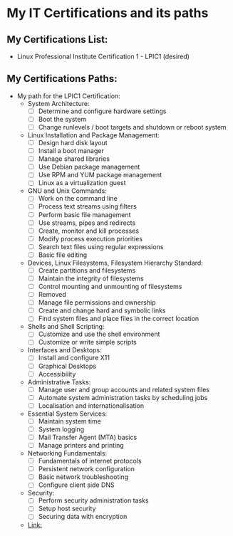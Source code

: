 # My IT Certifications and its paths


## My Certifications List:

 - Linux Professional Institute Certification 1 - LPIC1 (desired)



## My Certifications Paths:

 - My path for the LPIC1 Certification:
    - System Architecture:
        - [ ] Determine and configure hardware settings
        - [ ] Boot the system
        - [ ] Change runlevels / boot targets and shutdown or reboot system 
    - Linux Installation and Package Management:
        - [ ] Design hard disk layout
        - [ ] Install a boot manager
        - [ ] Manage shared libraries
        - [ ] Use Debian package management
        - [ ] Use RPM and YUM package management
        - [ ] Linux as a virtualization guest
    - GNU and Unix Commands:
        - [ ] Work on the command line
        - [ ] Process text streams using filters
        - [ ] Perform basic file management
        - [ ] Use streams, pipes and redirects
        - [ ] Create, monitor and kill processes
        - [ ] Modify process execution priorities
        - [ ] Search text files using regular expressions
        - [ ] Basic file editing
    - Devices, Linux Filesystems, Filesystem Hierarchy Standard:
        - [ ] Create partitions and filesystems
        - [ ] Maintain the integrity of filesystems
        - [ ] Control mounting and unmounting of filesystems
        - [ ] Removed
        - [ ] Manage file permissions and ownership
        - [ ] Create and change hard and symbolic links
        - [ ] Find system files and place files in the correct location
    - Shells and Shell Scripting:
        - [ ] Customize and use the shell environment
        - [ ] Customize or write simple scripts
    - Interfaces and Desktops:
        - [ ] Install and configure X11
        - [ ] Graphical Desktops
        - [ ] Accessibility
    - Administrative Tasks:
        - [ ] Manage user and group accounts and related system files
        - [ ] Automate system administration tasks by scheduling jobs
        - [ ] Localisation and internationalisation
    - Essential System Services:
        - [ ] Maintain system time
        - [ ] System logging
        - [ ] Mail Transfer Agent (MTA) basics
        - [ ] Manage printers and printing
    - Networking Fundamentals:
        - [ ] Fundamentals of internet protocols
        - [ ] Persistent network configuration
        - [ ] Basic network troubleshooting
        - [ ] Configure client side DNS
    - Security:
        - [ ] Perform security administration tasks
        - [ ] Setup host security
        - [ ] Securing data with encryption

    - [Link:](https://www.lpi.org/our-certifications/exam-101-102-objectives/) 















